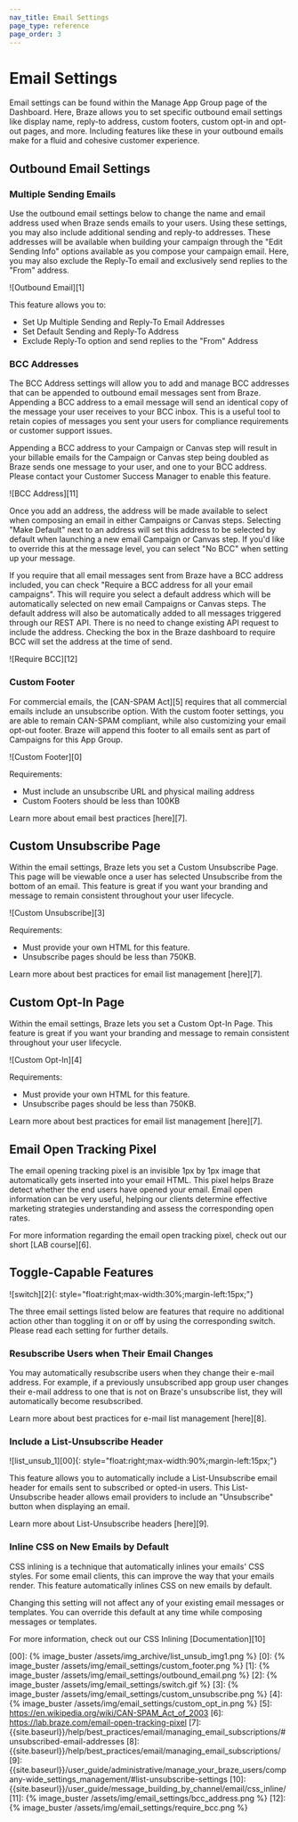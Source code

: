 ```yaml
---
nav_title: Email Settings
page_type: reference
page_order: 3
---
```


# Email Settings

Email settings can be found within the Manage App Group page of the Dashboard. Here, Braze allows you to set specific outbound email settings like display name, reply-to address, custom footers, custom opt-in and opt-out pages, and more. Including features like these in your outbound emails make for a fluid and cohesive customer experience.

## Outbound Email Settings

### Multiple Sending Emails

Use the outbound email settings below to change the name and email address used when Braze sends emails to your users. Using these settings, you may also include additional sending and reply-to addresses. These addresses will be available when building your campaign through the "Edit Sending Info" options available as you compose your campaign email. Here, you may also exclude the Reply-To email and exclusively send replies to the "From" address.

![Outbound Email][1]

This feature allows you to:
- Set Up Multiple Sending and Reply-To Email Addresses
- Set Default Sending and Reply-To Address
- Exclude Reply-To option and send replies to the "From" Address

### BCC Addresses

The BCC Address settings will allow you to add and manage BCC addresses that can be appended to outbound email messages sent from Braze. Appending a BCC address to a email message will send an identical copy of the message your user receives to your BCC inbox. This is a useful tool to retain copies of messages you sent your users for compliance requirements or customer support issues. 

Appending a BCC address to your Campaign or Canvas step will result in your billable emails for the Campaign or Canvas step being doubled as Braze sends one message to your user, and one to your BCC address. Please contact your Customer Success Manager to enable this feature. 

![BCC Address][11]

Once you add an address, the address will be made available to select when composing an email in either Campaigns or Canvas steps. Selecting "Make Default" next to an address will set this address to be selected by default when launching a new email Campaign or Canvas step. If you'd like to override this at the message level, you can select "No BCC" when setting up your message.

If you require that all email messages sent from Braze have a BCC address included, you can check "Require a BCC address for all your email campaigns". This will require you select a default address which will be automatically selected on new email Campaigns or Canvas steps. The default address will also be automatically added to all messages triggered through our REST API. There is no need to change existing API request to include the address. Checking the box in the Braze dashboard to require BCC will set the address at the time of send.  

![Require BCC][12]



### Custom Footer

For commercial emails, the [CAN-SPAM Act][5] requires that all commercial emails include an unsubscribe option. With the custom footer settings, you are able to remain CAN-SPAM compliant, while also customizing your email opt-out footer. Braze will append this footer to all emails sent as part of Campaigns for this App Group.

![Custom Footer][0]

Requirements:
- Must include an unsubscribe URL and physical mailing address
- Custom Footers should be less than 100KB

Learn more about email best practices [here][7].

## Custom Unsubscribe Page

Within the email settings, Braze lets you set a Custom Unsubscribe Page. This page will be viewable once a user has selected Unsubscribe from the bottom of an email. This feature is great if you want your branding and message to remain consistent throughout your user lifecycle.

![Custom Unsubscribe][3]

Requirements:
- Must provide your own HTML for this feature.
- Unsubscribe pages should be less than 750KB.

Learn more about best practices for email list management [here][7].

## Custom Opt-In Page

Within the email settings, Braze lets you set a Custom Opt-In Page. This feature is great if you want your branding and message to remain consistent throughout your user lifecycle.

![Custom Opt-In][4]

Requirements:
- Must provide your own HTML for this feature.
- Unsubscribe pages should be less than 750KB.

Learn more about best practices for email list management [here][7].

## Email Open Tracking Pixel

The email opening tracking pixel is an invisible 1px by 1px image that automatically gets inserted into your email HTML. This pixel helps Braze detect whether the end users have opened your email. Email open information can be very useful, helping our clients determine effective marketing strategies understanding and assess the corresponding open rates.

For more information regarding the email open tracking pixel, check out our short [LAB course][6].

## Toggle-Capable Features
![switch][2]{: style="float:right;max-width:30%;margin-left:15px;"}

The three email settings listed below are features that require no additional action other than toggling it on or off by using the corresponding switch. Please read each setting for further details.

### Resubscribe Users when Their Email Changes

You may automatically resubscribe users when they change their e-mail address. For example, if a previously unsubscribed app group user changes their e-mail address to one that is not on Braze's unsubscribe list, they will automatically become resubscribed.

Learn more about best practices for e-mail list management [here][8].

### Include a List-Unsubscribe Header

![list_unsub_1][00]{: style="float:right;max-width:90%;margin-left:15px;"}

This feature allows you to automatically include a List-Unsubscribe email header for emails sent to subscribed or opted-in users. This List-Unsubscribe header allows email providers to include an "Unsubscribe" button when displaying an email.

Learn more about List-Unsubscribe headers [here][9].

### Inline CSS on New Emails by Default

CSS inlining is a technique that automatically inlines your emails' CSS styles. For some email clients, this can improve the way that your emails render. This feature automatically inlines CSS on new emails by default.

Changing this setting will not affect any of your existing email messages or templates. You can override this default at any time while composing messages or templates.

For more information, check out our CSS Inlining [Documentation][10]

[00]: {% image_buster /assets/img_archive/list_unsub_img1.png %}
[0]: {% image_buster /assets/img/email_settings/custom_footer.png %}
[1]: {% image_buster /assets/img/email_settings/outbound_email.png %}
[2]: {% image_buster /assets/img/email_settings/switch.gif %}
[3]: {% image_buster /assets/img/email_settings/custom_unsubscribe.png %}
[4]: {% image_buster /assets/img/email_settings/custom_opt_in.png %}
[5]: https://en.wikipedia.org/wiki/CAN-SPAM_Act_of_2003
[6]: https://lab.braze.com/email-open-tracking-pixel
[7]: {{site.baseurl}}/help/best_practices/email/managing_email_subscriptions/#unsubscribed-email-addresses
[8]: {{site.baseurl}}/help/best_practices/email/managing_email_subscriptions/
[9]: {{site.baseurl}}/user_guide/administrative/manage_your_braze_users/company-wide_settings_management/#list-unsubscribe-settings
[10]: {{site.baseurl}}/user_guide/message_building_by_channel/email/css_inline/
[11]: {% image_buster /assets/img/email_settings/bcc_address.png %}
[12]: {% image_buster /assets/img/email_settings/require_bcc.png %}
